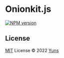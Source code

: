# Onionkit.js

[![NPM version](https://img.shields.io/npm/v/onionkit?color=a1b858&label=)](https://www.npmjs.com/package/onionkit)

## License

[MIT](./LICENSE) License © 2022 [Yuns](https://github.com/yunsii)
